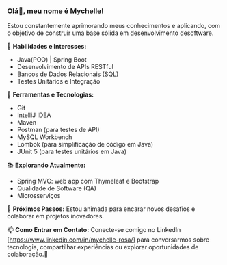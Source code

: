 ### Olá👋, meu nome é Mychelle!
Estou constantemente aprimorando meus conhecimentos e aplicando, com o objetivo de construir uma base sólida em desenvolvimento desoftware.

  🚀 **Habilidades e Interesses:**
  - Java(POO) | Spring Boot
  - Desenvolvimento de APIs RESTful
  - Bancos de Dados Relacionais (SQL)
  - Testes Unitários e Integração

  🔧 **Ferramentas e Tecnologias:**
  - Git
  - IntelliJ IDEA
  - Maven
  - Postman (para testes de API)
  - MySQL Workbench
  - Lombok (para simplificação de código em Java)
  - JUnit 5 (para testes unitários em Java)

  📚 **Explorando Atualmente:**
  - Spring MVC: web app com Thymeleaf e Bootstrap
  - Qualidade de Software (QA)
  - Microsserviços

🌱 **Próximos Passos:**
Estou animada para encarar novos desafios e colaborar em projetos inovadores.

📫 **Como Entrar em Contato:**
Conecte-se comigo no LinkedIn [https://www.linkedin.com/in/mychelle-rosa/] para conversarmos sobre tecnologia, compartilhar experiências ou explorar oportunidades de colaboração.🚀


